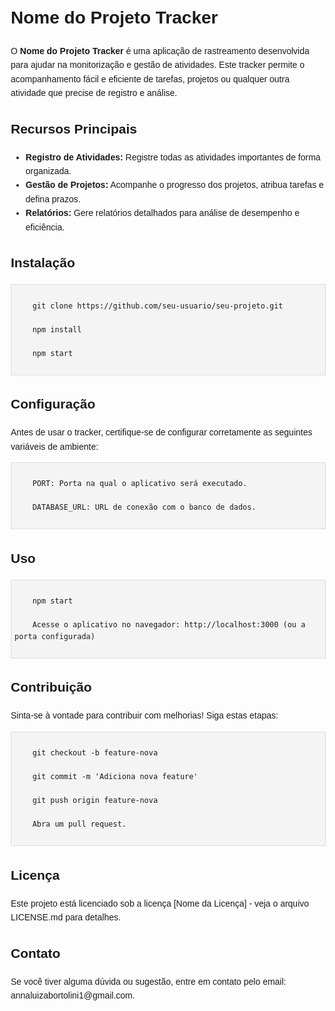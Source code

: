 <!DOCTYPE html>
<html lang="en">
<head>
  <meta charset="UTF-8">
  <meta name="viewport" content="width=device-width, initial-scale=1.0">
  <title>Nome do Projeto Tracker</title>
  <style>
    body {
      font-family: Arial, sans-serif;
      line-height: 1.6;
      margin: 20px;
    }

    h1, h2, h3 {
      color: #333;
    }

    code {
      background-color: #f4f4f4;
      border: 1px solid #ddd;
      padding: 5px;
      display: block;
      margin: 10px 0;
    }
  </style>
</head>
<body>

  <h1>Nome do Projeto Tracker</h1>

  <p>O <strong>Nome do Projeto Tracker</strong> é uma aplicação de rastreamento desenvolvida para ajudar na monitorização e gestão de atividades. Este tracker permite o acompanhamento fácil e eficiente de tarefas, projetos ou qualquer outra atividade que precise de registro e análise.</p>

  <h2>Recursos Principais</h2>
  <ul>
    <li><strong>Registro de Atividades:</strong> Registre todas as atividades importantes de forma organizada.</li>
    <li><strong>Gestão de Projetos:</strong> Acompanhe o progresso dos projetos, atribua tarefas e defina prazos.</li>
    <li><strong>Relatórios:</strong> Gere relatórios detalhados para análise de desempenho e eficiência.</li>
  </ul>

  <h2>Instalação</h2>
  <code>
    git clone https://github.com/seu-usuario/seu-projeto.git<br>
    npm install<br>
    npm start
  </code>

  <h2>Configuração</h2>
  <p>Antes de usar o tracker, certifique-se de configurar corretamente as seguintes variáveis de ambiente:</p>
  <code>
    PORT: Porta na qual o aplicativo será executado.<br>
    DATABASE_URL: URL de conexão com o banco de dados.
  </code>

  <h2>Uso</h2>
  <code>
    npm start<br>
    Acesse o aplicativo no navegador: http://localhost:3000 (ou a porta configurada)
  </code>

  <h2>Contribuição</h2>
  <p>Sinta-se à vontade para contribuir com melhorias! Siga estas etapas:</p>
  <code>
    git checkout -b feature-nova<br>
    git commit -m 'Adiciona nova feature'<br>
    git push origin feature-nova<br>
    Abra um pull request.
  </code>

  <h2>Licença</h2>
  <p>Este projeto está licenciado sob a licença [Nome da Licença] - veja o arquivo LICENSE.md para detalhes.</p>

  <h2>Contato</h2>
  <p>Se você tiver alguma dúvida ou sugestão, entre em contato pelo email: annaluizabortolini1@gmail.com.</p>

</body>
</html>
